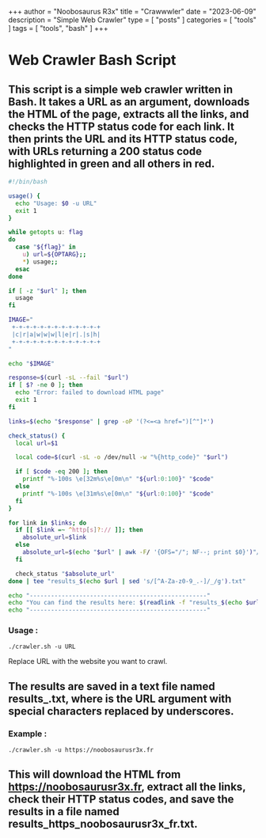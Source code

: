 +++
author = "Noobosaurus R3x"
title = "Crawwwler"
date = "2023-06-09"
description = "Simple Web Crawler"
type = [
    "posts"
]
categories = [
    "tools"
]
tags = [
    "tools",
    "bash"
]
+++

# Web Crawler Bash Script

This script is a simple web crawler written in Bash. It takes a URL as an argument, downloads the HTML of the page, extracts all the links, and checks the HTTP status code for each link. It then prints the URL and its HTTP status code, with URLs returning a 200 status code highlighted in green and all others in red.
---
```bash
#!/bin/bash

usage() {
  echo "Usage: $0 -u URL"
  exit 1
}

while getopts u: flag
do
  case "${flag}" in
    u) url=${OPTARG};;
    *) usage;;
  esac
done

if [ -z "$url" ]; then
  usage
fi

IMAGE="
 +-+-+-+-+-+-+-+-+-+-+-+-+
 |c|r|a|w|w|w|l|e|r|.|s|h|
 +-+-+-+-+-+-+-+-+-+-+-+-+
"

echo "$IMAGE"

response=$(curl -sL --fail "$url")
if [ $? -ne 0 ]; then
  echo "Error: failed to download HTML page"
  exit 1
fi

links=$(echo "$response" | grep -oP '(?<=<a href=")[^"]*')

check_status() {
  local url=$1

  local code=$(curl -sL -o /dev/null -w "%{http_code}" "$url")

  if [ $code -eq 200 ]; then
    printf "%-100s \e[32m%s\e[0m\n" "${url:0:100}" "$code"
  else
    printf "%-100s \e[31m%s\e[0m\n" "${url:0:100}" "$code"
  fi
}

for link in $links; do
  if [[ $link =~ ^http[s]?:// ]]; then
    absolute_url=$link
  else
    absolute_url=$(echo "$url" | awk -F/ '{OFS="/"; NF--; print $0}')"/$link"
  fi

  check_status "$absolute_url"
done | tee "results_$(echo $url | sed 's/[^A-Za-z0-9_.-]/_/g').txt"

echo "--------------------------------------------------"
echo "You can find the results here: $(readlink -f "results_$(echo $url | sed 's/[^A-Za-z0-9_.-]/_/g').txt")"
echo "--------------------------------------------------"
```



### Usage :

```./crawler.sh -u URL```

Replace URL with the website you want to crawl.

The results are saved in a text file named results_<URL>.txt, where <URL> is the URL argument with special characters replaced by underscores.
---
### Example :

```./crawler.sh -u https://noobosaurusr3x.fr```

This will download the HTML from https://noobosaurusr3x.fr, extract all the links, check their HTTP status codes, and save the results in a file named results_https_noobosaurusr3x_fr.txt.
---
